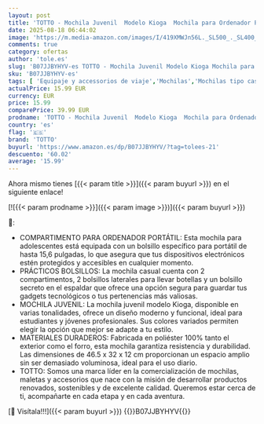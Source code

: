```yaml
---
layout: post
title: 'TOTTO - Mochila Juvenil  Modelo Kioga  Mochila para Ordenador Portátil 15 Pulgadas  2 Compartimentos  Bolsillo para Botella  Organizador Interno  Bolsillo Secreto  Color Rosa'
date: 2025-08-18 06:44:02
image: 'https://m.media-amazon.com/images/I/419XMWJn56L._SL500_._SL400_.jpg'
comments: true
category: ofertas
author: 'tole.es'
slug: 'B07JJBYHYV-es TOTTO - Mochila Juvenil Modelo Kioga Mochila para...'
sku: 'B07JJBYHYV-es'
tags: [ 'Equipaje y accessorios de viaje','Mochilas','Mochilas tipo casual','Moda','mochila','totto','🇪🇸', ]
actualPrice: 15.99 EUR
currency: EUR
price: 15.99
comparePrice: 39.99 EUR
prodname: 'TOTTO - Mochila Juvenil  Modelo Kioga  Mochila para Ordenador Portátil 15 Pulgadas  2 Compartimentos  Bolsillo para Botella  Organizador Interno  Bolsillo Secreto  Color Rosa'
country: 'es'
flag: '🇪🇸'
brand: 'TOTTO'
buyurl: 'https://www.amazon.es/dp/B07JJBYHYV/?tag=tolees-21'
descuento: '60.02'
average: '15.99'
---
```


Ahora mismo tienes [{{< param title >}}]({{< param buyurl >}}) en el siguiente enlace!

[![{{< param prodname >}}]({{< param image >}})]({{< param buyurl >}})

🔎:

- COMPARTIMENTO PARA ORDENADOR PORTÁTIL: Esta mochila para adolescentes está equipada con un bolsillo específico para portátil de hasta 15,6 pulgadas, lo que asegura que tus dispositivos electrónicos estén protegidos y accesibles en cualquier momento.
- PRÁCTICOS BOLSILLOS: La mochila casual cuenta con 2 compartimentos, 2 bolsillos laterales para llevar botellas y un bolsillo secreto en el espaldar que ofrece una opción segura para guardar tus gadgets tecnológicos o tus pertenencias más valiosas.
- MOCHILA JUVENIL: La mochila juvenil modelo Kioga, disponible en varias tonalidades, ofrece un diseño moderno y funcional, ideal para estudiantes y jóvenes profesionales. Sus colores variados permiten elegir la opción que mejor se adapte a tu estilo.
- MATERIALES DURADEROS: Fabricada en poliéster 100% tanto el exterior como el forro, esta mochila garantiza resistencia y durabilidad. Las dimensiones de 46.5 x 32 x 12 cm proporcionan un espacio amplio sin ser demasiado voluminosa, ideal para el uso diario.
- TOTTO: Somos una marca líder en la comercialización de mochilas, maletas y accesorios que nace con la misión de desarrollar productos renovados, sostenibles y de excelente calidad. Queremos estar cerca de ti, acompañarte en cada etapa y en cada aventura.

[🛒 Visítala!!!]({{< param buyurl >}})
{{<world>}}B07JJBYHYV{{</world>}}
